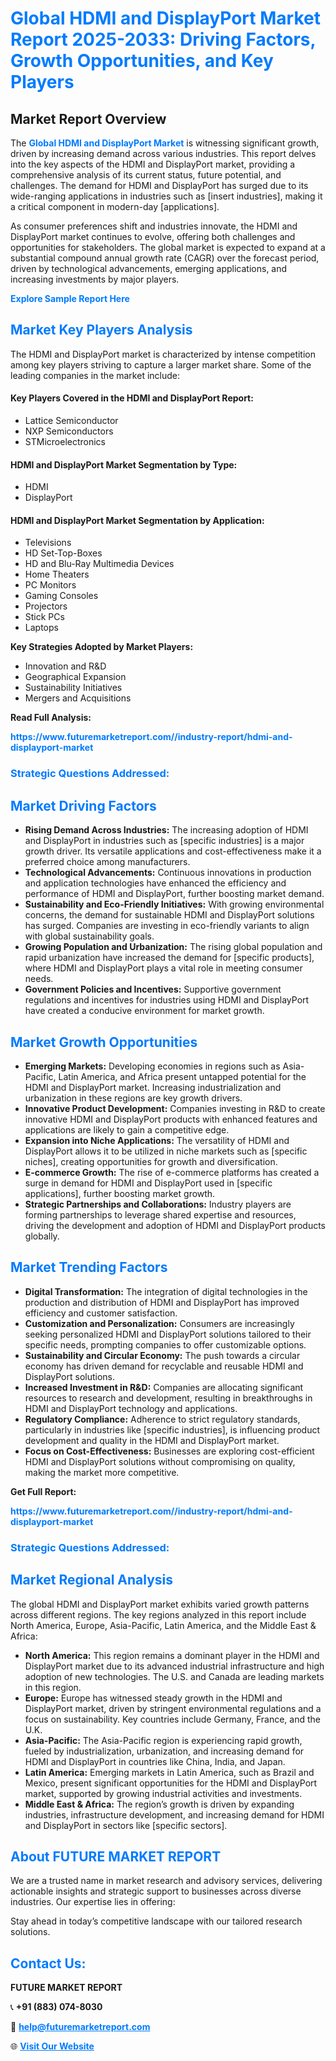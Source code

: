 <h1 style="color: #007BFF;">Global HDMI and DisplayPort Market Report 2025-2033: Driving Factors, Growth Opportunities, and Key Players</h1>

<section id="overview">
<h2>Market Report Overview</h2>
<p>The <a href="https://www.futuremarketreport.com//industry-report/hdmi-and-displayport-market" style="color: #007BFF; text-decoration: none;"><strong>Global HDMI and DisplayPort Market</strong></a> is witnessing significant growth, driven by increasing demand across various industries. This report delves into the key aspects of the HDMI and DisplayPort market, providing a comprehensive analysis of its current status, future potential, and challenges. The demand for HDMI and DisplayPort has surged due to its wide-ranging applications in industries such as [insert industries], making it a critical component in modern-day [applications].</p>
<p>As consumer preferences shift and industries innovate, the HDMI and DisplayPort market continues to evolve, offering both challenges and opportunities for stakeholders. The global market is expected to expand at a substantial compound annual growth rate (CAGR) over the forecast period, driven by technological advancements, emerging applications, and increasing investments by major players.</p>
</section>

<section id="overview">
<p><a href="https://www.futuremarketreport.com//request-sample/reportId=82496" style="color: #007BFF; text-decoration: none;"><strong>Explore Sample Report Here</strong></a></p>
</section>

<section id="key-players">
<h2 style="color: #007BFF;">Market Key Players Analysis</h2>
<p>The HDMI and DisplayPort market is characterized by intense competition among key players striving to capture a larger market share. Some of the leading companies in the market include:</p>
<h4>Key Players Covered in the HDMI and DisplayPort Report:</h4>
<ul><li>Lattice Semiconductor</li><li>NXP Semiconductors</li><li>STMicroelectronics</li></ul>
<h4>HDMI and DisplayPort Market Segmentation by Type:</h4>
<ul><li>HDMI</li><li>DisplayPort</li></ul>

<h4>HDMI and DisplayPort Market Segmentation by Application:</h4>
<ul><li>Televisions</li><li>HD Set-Top-Boxes</li><li>HD and Blu-Ray Multimedia Devices</li><li>Home Theaters</li><li>PC Monitors</li><li>Gaming Consoles</li><li>Projectors</li><li>Stick PCs</li><li>Laptops</li></ul>
<p><strong>Key Strategies Adopted by Market Players:</strong></p>
<ul>
<li>Innovation and R&D</li>
<li>Geographical Expansion</li>
<li>Sustainability Initiatives</li>
<li>Mergers and Acquisitions</li>
</ul>
</section>

<section>
<p><strong>Read Full Analysis: </strong></p><a href="https://www.futuremarketreport.com//industry-report/hdmi-and-displayport-market" style="color: #007BFF; text-decoration: none;"><strong>https://www.futuremarketreport.com//industry-report/hdmi-and-displayport-market</strong></a>
<h3 style="color: #007BFF;">Strategic Questions Addressed:</h3>
</section>

<section id="driving-factors">
<h2 style="color: #007BFF;">Market Driving Factors</h2>
<ul>
<li><strong>Rising Demand Across Industries:</strong> The increasing adoption of HDMI and DisplayPort in industries such as [specific industries] is a major growth driver. Its versatile applications and cost-effectiveness make it a preferred choice among manufacturers.</li>
<li><strong>Technological Advancements:</strong> Continuous innovations in production and application technologies have enhanced the efficiency and performance of HDMI and DisplayPort, further boosting market demand.</li>
<li><strong>Sustainability and Eco-Friendly Initiatives:</strong> With growing environmental concerns, the demand for sustainable HDMI and DisplayPort solutions has surged. Companies are investing in eco-friendly variants to align with global sustainability goals.</li>
<li><strong>Growing Population and Urbanization:</strong> The rising global population and rapid urbanization have increased the demand for [specific products], where HDMI and DisplayPort plays a vital role in meeting consumer needs.</li>
<li><strong>Government Policies and Incentives:</strong> Supportive government regulations and incentives for industries using HDMI and DisplayPort have created a conducive environment for market growth.</li>
</ul>
</section>

<section id="growth-opportunities">
<h2 style="color: #007BFF;">Market Growth Opportunities</h2>
<ul>
<li><strong>Emerging Markets:</strong> Developing economies in regions such as Asia-Pacific, Latin America, and Africa present untapped potential for the HDMI and DisplayPort market. Increasing industrialization and urbanization in these regions are key growth drivers.</li>
<li><strong>Innovative Product Development:</strong> Companies investing in R&D to create innovative HDMI and DisplayPort products with enhanced features and applications are likely to gain a competitive edge.</li>
<li><strong>Expansion into Niche Applications:</strong> The versatility of HDMI and DisplayPort allows it to be utilized in niche markets such as [specific niches], creating opportunities for growth and diversification.</li>
<li><strong>E-commerce Growth:</strong> The rise of e-commerce platforms has created a surge in demand for HDMI and DisplayPort used in [specific applications], further boosting market growth.</li>
<li><strong>Strategic Partnerships and Collaborations:</strong> Industry players are forming partnerships to leverage shared expertise and resources, driving the development and adoption of HDMI and DisplayPort products globally.</li>
</ul>
</section>

<section id="trending-factors">
<h2 style="color: #007BFF;">Market Trending Factors</h2>
<ul>
<li><strong>Digital Transformation:</strong> The integration of digital technologies in the production and distribution of HDMI and DisplayPort has improved efficiency and customer satisfaction.</li>
<li><strong>Customization and Personalization:</strong> Consumers are increasingly seeking personalized HDMI and DisplayPort solutions tailored to their specific needs, prompting companies to offer customizable options.</li>
<li><strong>Sustainability and Circular Economy:</strong> The push towards a circular economy has driven demand for recyclable and reusable HDMI and DisplayPort solutions.</li>
<li><strong>Increased Investment in R&D:</strong> Companies are allocating significant resources to research and development, resulting in breakthroughs in HDMI and DisplayPort technology and applications.</li>
<li><strong>Regulatory Compliance:</strong> Adherence to strict regulatory standards, particularly in industries like [specific industries], is influencing product development and quality in the HDMI and DisplayPort market.</li>
<li><strong>Focus on Cost-Effectiveness:</strong> Businesses are exploring cost-efficient HDMI and DisplayPort solutions without compromising on quality, making the market more competitive.</li>
</ul>
</section>

<section>
<p><strong>Get Full Report: </strong></p><a href="https://www.futuremarketreport.com//industry-report/hdmi-and-displayport-market" style="color: #007BFF; text-decoration: none;"><strong>https://www.futuremarketreport.com//industry-report/hdmi-and-displayport-market</strong></a>
<h3 style="color: #007BFF;">Strategic Questions Addressed:</h3>
</section>


<section id="regional-analysis">
<h2 style="color: #007BFF;">Market Regional Analysis</h2>
<p>The global HDMI and DisplayPort market exhibits varied growth patterns across different regions. The key regions analyzed in this report include North America, Europe, Asia-Pacific, Latin America, and the Middle East & Africa:</p>
<ul>
<li><strong>North America:</strong> This region remains a dominant player in the HDMI and DisplayPort market due to its advanced industrial infrastructure and high adoption of new technologies. The U.S. and Canada are leading markets in this region.</li>
<li><strong>Europe:</strong> Europe has witnessed steady growth in the HDMI and DisplayPort market, driven by stringent environmental regulations and a focus on sustainability. Key countries include Germany, France, and the U.K.</li>
<li><strong>Asia-Pacific:</strong> The Asia-Pacific region is experiencing rapid growth, fueled by industrialization, urbanization, and increasing demand for HDMI and DisplayPort in countries like China, India, and Japan.</li>
<li><strong>Latin America:</strong> Emerging markets in Latin America, such as Brazil and Mexico, present significant opportunities for the HDMI and DisplayPort market, supported by growing industrial activities and investments.</li>
<li><strong>Middle East & Africa:</strong> The region’s growth is driven by expanding industries, infrastructure development, and increasing demand for HDMI and DisplayPort in sectors like [specific sectors].</li>
</ul>
</section>

<footer>
<h2 style="color: #007BFF;">About FUTURE MARKET REPORT</h2>
<p>We are a trusted name in market research and advisory services, delivering actionable insights and strategic support to businesses across diverse industries. Our expertise lies in offering:</p>

<p>Stay ahead in today’s competitive landscape with our tailored research solutions.</p>

<h2 style="color: #007BFF;">Contact Us:</h2>
<p><strong>FUTURE MARKET REPORT</strong></p>
<p>📞 <strong>+91 (883) 074-8030</strong></p>
<p>📧 <strong><a href="mailto:help@futuremarketreport.com" style="color: #007BFF;">help@futuremarketreport.com</a></strong></p>
<p>🌐 <strong><a href="https://www.futuremarketreport.com/" style="color: #007BFF;">Visit Our Website</a></strong></p>
</footer>